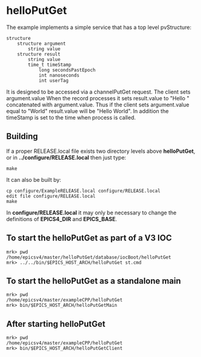 # helloPutGet

The example implements a simple service that has a top level pvStructure:

    structure
        structure argument
            string value
        structure result
            string value
            time_t timeStamp
                long secondsPastEpoch
                int nanoseconds
                int userTag


It is designed to be accessed via a channelPutGet request.
The client sets argument.value
When the record processes it sets result.value to "Hello " 
concatenated with argument.value.
Thus if the client sets argument.value equal to "World"
result.value will be "Hello World".
In addition the timeStamp is set to the time when process is called.</p>

## Building

If a proper RELEASE.local file exists two directory levels above **helloPutGet**,
or in **../configure/RELEASE.local** then just type:

    make

It can also be built by:

    cp configure/ExampleRELEASE.local configure/RELEASE.local
    edit file configure/RELEASE.local
    make

In **configure/RELEASE.local** it may only be necessary to change the definitions
of **EPICS4_DIR** and **EPICS_BASE**.

## To start the helloPutGet as part of a V3 IOC

    mrk> pwd
    /home/epicsv4/master/helloPutGet/database/iocBoot/helloPutGet
    mrk> ../../bin/$EPICS_HOST_ARCH/helloPutGet st.cmd 

## To start the helloPutGet as a standalone main

    mrk> pwd
    /home/epicsv4/master/exampleCPP/helloPutGet
    mrk> bin/$EPICS_HOST_ARCH/helloPutGetMain

## After starting helloPutGet 

    mrk> pwd
    /home/epicsv4/master/exampleCPP/helloPutGet
    mrk> bin/$EPICS_HOST_ARCH/helloPutGetClient


